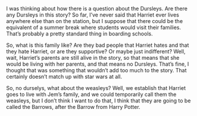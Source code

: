 I was thinking about how there is a question about the Dursleys. Are
there any Dursleys in this story? So far, I’ve never said that Harriet
ever lives anywhere else than on the station, but I suppose that there
could be the equivalent of a summer break where students would visit
their families. That’s probably a pretty standard thing in boarding
schools.

So, what is this family like? Are they bad people that Harriet hates and
that they hate Harriet, or are they supportive? Or maybe just
indifferent? Well, wait, Harriet’s parents are still alive in the story,
so that means that she would be living with her parents, and that means
no Dursleys. That’s fine, I thought that was something that wouldn’t add
too much to the story. That certainly doesn’t match up with star wars at
all.

So, no durselys, what about the weasleys? Well, we establish that
Harriet goes to live with Jem’s family, and we could temporarily call
them the weasleys, but I don’t think I want to do that, I think that
they are going to be called the Barrows, after the Barrow from Harry
Potter.

